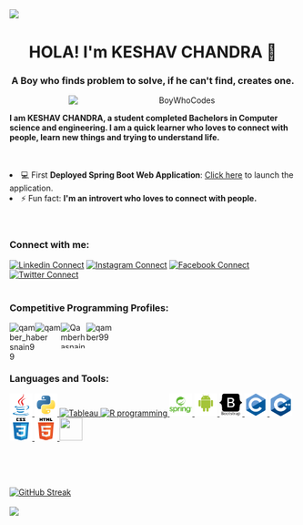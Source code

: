 <img src="https://komarev.com/ghpvc/?username=keshav-chandra&color=blue"/>
<h1 align="center">HOLA! I'm KESHAV CHANDRA <!--<img src="https://raw.githubusercontent.com/ABSphreak/ABSphreak/master/gifs/Hi.gif" width="30px">--> 👋 </h1>
<h3 align="center">A Boy who finds problem to solve, if he can't find, creates one.</h3>
  <div align ="center">
    <img align ="right" alt="BoyWhoCodes"  width="400" src="https://media4.giphy.com/media/qgQUggAC3Pfv687qPC/giphy.gif"/>
  </div>
  <br>
  <div align ="left">
    <p><b>I am KESHAV CHANDRA, a  student completed Bachelors in Computer science and engineering. I am a quick learner who loves to connect with people, learn new things and trying to understand life.</p>
    </b>
</div><br>
<br>
<li> 💻 First <b>Deployed Spring Boot Web Application</b>: <a href="https://dictionaryapp.azurewebsites.net">Click here</a> to launch the application.</li>
<li> ⚡ Fun fact: <b>I'm an introvert who loves to connect with people.</b></li>
<br><br>
<h3> Connect with me:</h3>

[![Linkedin Connect](https://img.shields.io/badge/LinkedIn-0077B5?style=for-the-badge&logo=linkedin&logoColor=white)](https://www.linkedin.com/in/k-chandra)
[![Instagram Connect](https://img.shields.io/badge/Instagram-E4405F?style=for-the-badge&logo=instagram&logoColor=white)](https://www.instagram.com/keshav_rock/)
[![Facebook Connect](https://img.shields.io/badge/Facebook-1877F2?style=for-the-badge&logo=facebook&logoColor=white)](https://www.facebook.com/)
[![Twitter Connect](https://img.shields.io/badge/Twitter-1DA1F2?style=for-the-badge&logo=twitter&logoColor=white)](https://twitter.com/Qamberhasnain1)
<br><br>
### Competitive Programming Profiles:
[<img align="left" alt="qamber_hasnain99" width="45px" src="https://upload.wikimedia.org/wikipedia/commons/4/40/HackerRank_Icon-1000px.png" />](https://www.hackerrank.com/qamber_hasnain99)&nbsp;&nbsp;&nbsp;&nbsp;&nbsp;
[<img align="left" alt="qamber" height="45px" width="45px" src="https://cdnjs.cloudflare.com/ajax/libs/simple-icons/3.2.0/hackerearth.svg"/>](https://www.hackerearth.com/@qamber)&nbsp;&nbsp;&nbsp;&nbsp;&nbsp;
[<img align="left" alt="Qamberhasnain" height="45px" width="45px" src="https://upload.wikimedia.org/wikipedia/commons/a/ab/LeetCode_logo_white_no_text.svg"/>](https://leetcode.com/Qamberhasnain/)&nbsp;&nbsp;&nbsp;&nbsp;&nbsp;
[<img align="left" alt="qamber99" width="45px" src="https://www.stopstalk.com/static/images/stopstalk-logo.png" />](https://www.stopstalk.com/user/profile/qamber99)

<br><br>

<h3 align="left">Languages and Tools:</h3>
<p align="left"> <a href="https://www.java.com" target="_blank"> <img src="https://raw.githubusercontent.com/devicons/devicon/master/icons/java/java-original.svg" alt="java" width="40" height="40"/> </a> <a href="https://www.python.org" target="_blank"> <img src="https://raw.githubusercontent.com/devicons/devicon/master/icons/python/python-original.svg" alt="python" width="40" height="40"/> </a> <a href="https://www.tableau.com/" target="_blank"> <img src="https://user-images.githubusercontent.com/63412921/165773830-56ca90c9-777d-40e2-81ee-da6858f5ea4d.svg" alt="Tableau" width="40" height="40"/> </a> <a href="https://www.r-project.org/" target="_blank"> <img src="https://user-images.githubusercontent.com/63412921/165775887-a81a0622-c5a4-4540-91b1-aa6165105398.png" alt="R programming" width="40" height="40"/> </a><a href="https://spring.io/projects/spring-boot" target="_blank"> <img src="https://raw.githubusercontent.com/devicons/devicon/master/icons/spring/spring-original-wordmark.svg" alt="Spring-Boot" width="40" height="40"/> </a><a href="https://developer.android.com/" target="_blank"> <img src="https://raw.githubusercontent.com/devicons/devicon/master/icons/android/android-original-wordmark.svg" alt="Android" width="40" height="40"/> </a> <a href="https://getbootstrap.com" target="_blank"> <img src="https://raw.githubusercontent.com/devicons/devicon/master/icons/bootstrap/bootstrap-plain-wordmark.svg" alt="bootstrap" width="40" height="40"/> </a> <a href="https://www.cprogramming.com/" target="_blank"> <img src="https://raw.githubusercontent.com/devicons/devicon/master/icons/c/c-original.svg" alt="c" width="40" height="40"/> </a> <a href="https://www.w3schools.com/cpp/" target="_blank"> <img src="https://raw.githubusercontent.com/devicons/devicon/master/icons/cplusplus/cplusplus-original.svg" alt="cplusplus" width="40" height="40"/> </a> <a href="https://www.w3schools.com/css/" target="_blank"> <img src="https://raw.githubusercontent.com/devicons/devicon/master/icons/css3/css3-original-wordmark.svg" alt="css3" width="40" height="40"/> </a>  </a> <a href="https://www.w3.org/html/" target="_blank"> <img src="https://raw.githubusercontent.com/devicons/devicon/master/icons/html5/html5-original-wordmark.svg" alt="html5" width="40" height="40"/> </a><img src = 'https://github.com/MarikIshtar007/MarikIshtar007/blob/master/images/git.svg' width="40" height="40"/>  </p>
<br><br><br>

<!--![keshav's GitHub stats](https://github-readme-streak-stats.herokuapp.com/?user=keshav-chandra&theme=vision-friendly)-->
[![GitHub Streak](https://github-readme-streak-stats.herokuapp.com?user=keshav-chandra&theme=calm&hide_border=true&date_format=M%20j%5B%2C%20Y%5D)](https://git.io/streak-stats)
<br>

<img align="center" src="https://github-readme-stats.vercel.app/api?username=keshav-chandra&count_private=true&show_icons=true&theme=calm&hide_border=true" />

